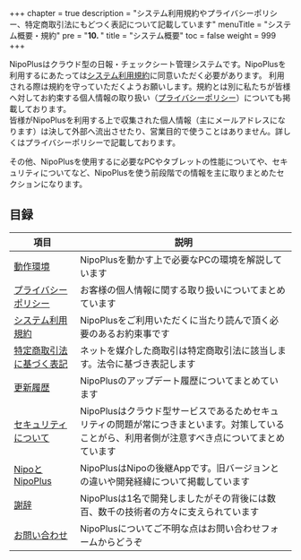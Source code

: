 +++
chapter = true
description = "システム利用規約やプライバシーポリシー、特定商取引法にもどつく表記について記載しています"
menuTitle = "システム概要・規約"
pre = "<b>10. </b>"
title = "システム概要"
toc = false
weight = 999
+++


NipoPlusはクラウド型の日報・チェックシート管理システムです。NipoPlusを利用するにあたっては[システム利用規約](/system/agree/)に同意いただく必要があります。
利用される際は規約を守っていただくようお願いします。規約とは別に私たちが皆様へ対してお約束する個人情報の取り扱い（[プライバシーポリシー](/system/privacy-policy/)）についても掲載しております。  
皆様がNipoPlusを利用する上で収集された個人情報（主にメールアドレスになります）は決して外部へ流出させたり、営業目的で使うことはありません。詳しくはプライバシーポリシーで記載しております。  

その他、NipoPlusを使用するに必要なPCやタブレットの性能についてや、セキュリティについてなど、NipoPlusを使う前段階での情報を主に取りまとめたセクションになります。

## 目録

|項目|説明|
|---|---|
|[動作環境](/system/spec/)|NipoPlusを動かす上で必要なPCの環境を解説しています|
|[プライバシーポリシー](/system/privacy-policy/)|お客様の個人情報に関する取り扱いについてまとめています|
|[システム利用規約](/system/agree/)|NipoPlusをご利用いただくに当たり読んで頂く必要のあるお約束事です|
|[特定商取引法に基づく表記](/system/business-deal/)|ネットを媒介した商取引は特定商取引法に該当します。法令に基づき表記します|
|[更新履歴](/system/release-note/)|NipoPlusのアップデート履歴についてまとめています|
|[セキュリティについて](/system/security/)|NipoPlusはクラウド型サービスであるためセキュリティの問題が常につきまといます。対策していることがら、利用者側が注意すべき点についてまとめています|
|[NipoとNipoPlus](/system/about/)|NipoPlusはNipoの後継Appです。旧バージョンとの違いや開発経緯について掲載しています|
|[謝辞](/system/thanks/)|NipoPlusは1名で開発しましたがその背後には数百、数千の技術者の方々に支えられています|
|[お問い合わせ](/system/inquery/)|NipoPlusについてご不明な点はお問い合わせフォームからどうぞ|
